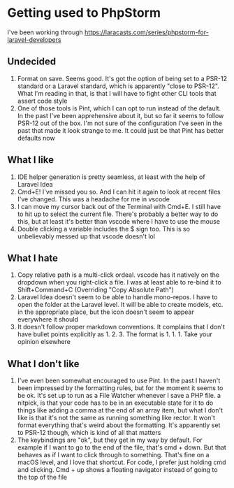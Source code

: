 # Getting used to PhpStorm

I've been working through https://laracasts.com/series/phpstorm-for-laravel-developers

## Undecided

1. Format on save. Seems good. It's got the option of being set to a PSR-12 standard or a Laravel standard, which is
   apparently "close to PSR-12". What I'm reading in that, is that I will have to fight other CLI tools that assert code
   style
2. One of those tools is Pint, which I can opt to run instead of the default. In the past I've been apprehensive about
   it, but so far it seems to follow PSR-12 out of the box. I'm not sure of the configuration I've seen in the past that
   made it look strange to me. It could just be that Pint has better defaults now

## What I like

1. IDE helper generation is pretty seamless, at least with the help of Laravel Idea
2. Cmd+E! I've missed you so. And I can hit it again to look at recent files I've changed. This was a headache for me in
   vscode
3. I can move my cursor back out of the Terminal with Cmd+E. I still have to hit up to select the current file. There's
   probably a better way to do this, but at least it's better than vscode where I have to use the mouse
4. Double clicking a variable includes the $ sign too. This is so unbelievably messed up that vscode doesn't lol

## What I hate

1. Copy relative path is a multi-click ordeal. vscode has it natively on the dropdown when you right-click a file. I was
   at least able to re-bind it to Shift+Command+C (Overriding "Copy Absolute Path")
2. Laravel Idea doesn't seem to be able to handle mono-repos. I have to open the folder at the Laravel level. It will be
   able to create models, etc. in the appropriate place, but the icon doesn't seem to appear everywhere it should
3. It doesn't follow proper markdown conventions. It complains that I don't have bullet points explicitly as 1. 2. 3.
   The format is 1. 1. 1. Take your opinion elsewhere

## What I don't like

1. I've even been somewhat encouraged to use Pint. In the past I haven't been impressed by the formatting rules, but for
   the moment it seems to be ok. It's set up to run as a File Watcher whenever I save a PHP file. a nitpick, is that
   your code has to be in an executable state for it to do things like adding a comma at the end of an
   array item, but what I don't like is that it's not the same as running something like rector. It won't format
   everything that's weird about the formatting. It's apparently set to PSR-12 though, which is kind of all that matters
2. The keybindings are "ok", but they get in my way by default. For example if I want to go to the end of the file,
   that's
   cmd + down. But that behaves as if I want to click through to something. That's fine on a macOS level, and I love
   that shortcut. For code, I prefer just holding cmd and clicking. Cmd + up shows a floating navigator instead of going
   to the top of the file